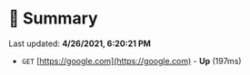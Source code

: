 # 📖 Summary
Last updated: **4/26/2021, 6:20:21 PM**

- `GET` [https://google.com](https://google.com) - **Up** (197ms)
